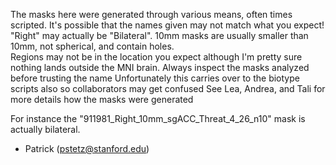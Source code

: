 The masks here were generated through various means, often times scripted.  It's possible that the names given may not match what you expect!
"Right" may actually be "Bilateral".  10mm masks are usually smaller than 10mm, not spherical, and contain holes.  
Regions may not be in the location you expect although I'm pretty sure nothing lands outside the MNI brain.
Always inspect the masks analyzed before trusting the name
Unfortunately this carries over to the biotype scripts also so collaborators may get confused
See Lea, Andrea, and Tali for more details how the masks were generated

For instance the "911981_Right_10mm_sgACC_Threat_4_26_n10" mask is actually bilateral.

- Patrick (pstetz@stanford.edu)
